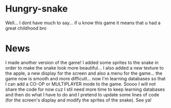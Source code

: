 # Hungry-snake
Well... I dont have much to say... if u know this game it means that u had a great childhood bro

# News
I made another version of the game! I added some sprites to the snake in order to make the snake look more beautiful... I also added a new texture to the apple, a new display for the screen and also a menu for the game... the game now is smooth and more difficult... now I'm learning databases so that I can add a CO-OP or MULTIPLAYER mode to the game. Soooo I will not share the code for now cuz I stil need more time to keep learning databases and then do what I have to do and I pretend to update some lines of code (for the screen's display and modify the sprites of the snake). See ya!
